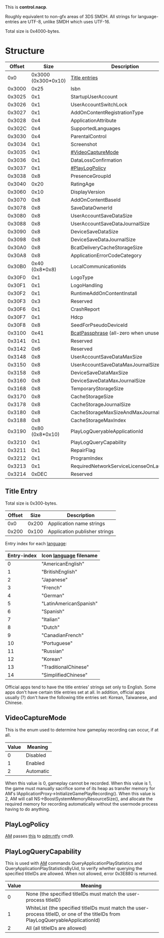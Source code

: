 This is **control.nacp**.

Roughly equivalent to non-gfx areas of 3DS SMDH. All strings for
language-entries are UTF-8, unlike SMDH which uses UTF-16.

Total size is 0x4000-bytes.

# Structure

| Offset | Size                 | Description                                                                       |
| ------ | -------------------- | --------------------------------------------------------------------------------- |
| 0x0    | 0x3000 (0x300\*0x10) | [Title entries](#Title_Entry "wikilink")                                          |
| 0x3000 | 0x25                 | Isbn                                                                              |
| 0x3025 | 0x1                  | StartupUserAccount                                                                |
| 0x3026 | 0x1                  | UserAccountSwitchLock                                                             |
| 0x3027 | 0x1                  | AddOnContentRegistrationType                                                      |
| 0x3028 | 0x4                  | ApplicationAttribute                                                              |
| 0x302C | 0x4                  | SupportedLanguages                                                                |
| 0x3030 | 0x4                  | ParentalControl                                                                   |
| 0x3034 | 0x1                  | Screenshot                                                                        |
| 0x3035 | 0x1                  | [\#VideoCaptureMode](#VideoCaptureMode "wikilink")                                |
| 0x3036 | 0x1                  | DataLossConfirmation                                                              |
| 0x3037 | 0x1                  | [\#PlayLogPolicy](#PlayLogPolicy "wikilink")                                      |
| 0x3038 | 0x8                  | PresenceGroupId                                                                   |
| 0x3040 | 0x20                 | RatingAge                                                                         |
| 0x3060 | 0x10                 | DisplayVersion                                                                    |
| 0x3070 | 0x8                  | AddOnContentBaseId                                                                |
| 0x3078 | 0x8                  | SaveDataOwnerId                                                                   |
| 0x3080 | 0x8                  | UserAccountSaveDataSize                                                           |
| 0x3088 | 0x8                  | UserAccountSaveDataJournalSize                                                    |
| 0x3090 | 0x8                  | DeviceSaveDataSize                                                                |
| 0x3098 | 0x8                  | DeviceSaveDataJournalSize                                                         |
| 0x30A0 | 0x8                  | BcatDeliveryCacheStorageSize                                                      |
| 0x30A8 | 0x8                  | ApplicationErrorCodeCategory                                                      |
| 0x30B0 | 0x40 (0x8\*0x8)      | LocalCommunicationIds                                                             |
| 0x30F0 | 0x1                  | LogoType                                                                          |
| 0x30F1 | 0x1                  | LogoHandling                                                                      |
| 0x30F2 | 0x1                  | RuntimeAddOnContentInstall                                                        |
| 0x30F3 | 0x3                  | Reserved                                                                          |
| 0x30F6 | 0x1                  | CrashReport                                                                       |
| 0x30F7 | 0x1                  | Hdcp                                                                              |
| 0x30F8 | 0x8                  | SeedForPseudoDeviceId                                                             |
| 0x3100 | 0x41                 | [BcatPassphrase](BCAT%20Content%20Container.md "wikilink") (all-zero when unused) |
| 0x3141 | 0x1                  | Reserved                                                                          |
| 0x3142 | 0x6                  | Reserved                                                                          |
| 0x3148 | 0x8                  | UserAccountSaveDataMaxSize                                                        |
| 0x3150 | 0x8                  | UserAccountSaveDataMaxJournalSize                                                 |
| 0x3158 | 0x8                  | DeviceSaveDataMaxSize                                                             |
| 0x3160 | 0x8                  | DeviceSaveDataMaxJournalSize                                                      |
| 0x3168 | 0x8                  | TemporaryStorageSize                                                              |
| 0x3170 | 0x8                  | CacheStorageSize                                                                  |
| 0x3178 | 0x8                  | CacheStorageJournalSize                                                           |
| 0x3180 | 0x8                  | CacheStorageMaxSizeAndMaxJournalSize                                              |
| 0x3188 | 0x8                  | CacheStorageMaxIndex                                                              |
| 0x3190 | 0x80 (0x8\*0x10)     | PlayLogQueryableApplicationId                                                     |
| 0x3210 | 0x1                  | PlayLogQueryCapability                                                            |
| 0x3211 | 0x1                  | RepairFlag                                                                        |
| 0x3212 | 0x1                  | ProgramIndex                                                                      |
| 0x3213 | 0x1                  | RequiredNetworkServiceLicenseOnLaunchFlag                                         |
| 0x3214 | 0xDEC                | Reserved                                                                          |

## Title Entry

Total size is 0x300-bytes.

| Offset | Size  | Description                   |
| ------ | ----- | ----------------------------- |
| 0x0    | 0x200 | Application name strings      |
| 0x200  | 0x100 | Application publisher strings |

Entry index for each
[language](Settings%20services#LanguageCode.md##LanguageCode "wikilink"):

| Entry-index | Icon [language](NCA%20Content%20FS#FS-type3.md##FS-type3 "wikilink") filename |
| ----------- | ----------------------------------------------------------------------------- |
| 0           | "AmericanEnglish"                                                             |
| 1           | "BritishEnglish"                                                              |
| 2           | "Japanese"                                                                    |
| 3           | "French"                                                                      |
| 4           | "German"                                                                      |
| 5           | "LatinAmericanSpanish"                                                        |
| 6           | "Spanish"                                                                     |
| 7           | "Italian"                                                                     |
| 8           | "Dutch"                                                                       |
| 9           | "CanadianFrench"                                                              |
| 10          | "Portuguese"                                                                  |
| 11          | "Russian"                                                                     |
| 12          | "Korean"                                                                      |
| 13          | "TraditionalChinese"                                                          |
| 14          | "SimplifiedChinese"                                                           |

Official apps tend to have the title entries' strings set only to
English. Some apps don't have certain title entries set at all. In
addition, official apps usually (?) don't have the following title
entries set: Korean, Taiwanese, and Chinese.

## VideoCaptureMode

This is the enum used to determine how gameplay recording can occur, if
at all.

| Value | Meaning   |
| ----- | --------- |
| 0     | Disabled  |
| 1     | Enabled   |
| 2     | Automatic |

When this value is 0, gameplay cannot be recorded. When this value is 1,
the game must manually sacrifice some of its heap as transfer memory for
AM's IApplicationProxy-\>InitializeGamePlayRecording(). When this value
is 2, AM will call NS-\>BoostSystemMemoryResourceSize(), and allocate
the required memory for recording automatically without the usermode
process having to do anything.

## PlayLogPolicy

[AM](Applet%20Manager%20services.md "wikilink") passes
[this](Shared%20Database%20services#PlayLogPolicy.md##PlayLogPolicy "wikilink")
to [pdm:ntfy](Shared%20Database%20services.md "wikilink") cmd9.

## PlayLogQueryCapability

This is used with [AM](Applet%20Manager%20services.md "wikilink")
commands QueryApplicationPlayStatistics and
QueryApplicationPlayStatisticsByUid, to verify whether querying the
specified titleIDs are allowed. When not allowed, error 0x3E880 is
returned.

| Value | Meaning                                                                                                                           |
| ----- | --------------------------------------------------------------------------------------------------------------------------------- |
| 0     | None (the specified titleIDs must match the user-process titleID)                                                                 |
| 1     | WhiteList (the specified titleIDs must match the user-process titleID, or one of the titleIDs from PlayLogQueryableApplicationId) |
| 2     | All (all titleIDs are allowed)                                                                                                    |
